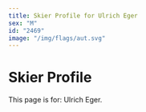 ```yaml
---
title: Skier Profile for Ulrich Eger
sex: "M"
id: "2469"
image: "/img/flags/aut.svg" 
---
```


# Skier Profile

This page is for: Ulrich Eger.
    